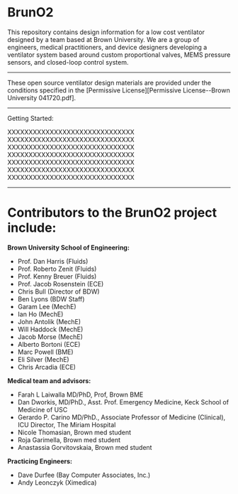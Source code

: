 # BrunO2
This repository contains design information for a low cost ventilator designed by a team based at Brown University. We are a group of engineers, medical practitioners, and device designers developing a ventilator system based around custom proportional valves, MEMS pressure sensors, and closed-loop control system.

---

These open source ventilator design materials are provided under the conditions specified in the [Permissive License][Permissive License--Brown University 041720.pdf]. 

---

Getting Started:

XXXXXXXXXXXXXXXXXXXXXXXXXXXXXX
XXXXXXXXXXXXXXXXXXXXXXXXXXXXXX
XXXXXXXXXXXXXXXXXXXXXXXXXXXXXX
XXXXXXXXXXXXXXXXXXXXXXXXXXXXXX
XXXXXXXXXXXXXXXXXXXXXXXXXXXXXX
XXXXXXXXXXXXXXXXXXXXXXXXXXXXXX
XXXXXXXXXXXXXXXXXXXXXXXXXXXXXX

---
# Contributors to the BrunO2 project include:

**Brown University School of Engineering:**
- Prof. Dan Harris (Fluids)
- Prof. Roberto Zenit (Fluids)
- Prof. Kenny Breuer (Fluids)
- Prof. Jacob Rosenstein (ECE)
- Chris Bull (Director of BDW)
- Ben Lyons (BDW Staff)
- Garam Lee (MechE)
- Ian Ho (MechE)
- John Antolik (MechE)
- Will Haddock (MechE)
- Jacob Morse (MechE)
- Alberto Bortoni (ECE)
- Marc Powell (BME)
- Eli Silver (MechE)
- Chris Arcadia (ECE)

**Medical team and advisors:**
- Farah L Laiwalla MD/PhD, Prof, Brown BME
- Dan Dworkis, MD/PhD., Asst. Prof. Emergency Medicine, Keck School of Medicine of USC
- Gerardo P. Carino MD/PhD., Associate Professor of Medicine (Clinical), ICU Director, The Miriam Hospital
- Nicole Thomasian, Brown med student
- Roja Garimella, Brown med student
- Anastassia Gorvitovskaia, Brown med student

**Practicing Engineers:**
- Dave Durfee (Bay Computer Associates, Inc.)
- Andy Leonczyk (Ximedica)


